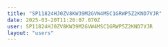 ```yaml
---
title: "SP11824HJ0ZV8KW39M2GVW4MSC1GRWP5Z2KND7VJR"
date: 2025-03-20T11:26:07.070Z
user: SP11824HJ0ZV8KW39M2GVW4MSC1GRWP5Z2KND7VJR
layout: "users"
---
```

    